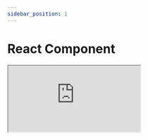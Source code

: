 ```yaml
---
sidebar_position: 1
---
```


# React Component

<iframe src="https://codesandbox.io/embed/github/Engagespot/engagespot/tree/master/examples/examples-component?fontsize=14&hidenavigation=1&theme=dark"
     style={{width:'100%', height:'800px', border:0, borderRadius: '4px', overflow:'hidden'}}
     title="examples2"
     allow="accelerometer; ambient-light-sensor; camera; encrypted-media; geolocation; gyroscope; hid; microphone; midi; payment; usb; vr; xr-spatial-tracking"
     sandbox="allow-forms allow-modals allow-popups allow-presentation allow-same-origin allow-scripts"
   ></iframe>
